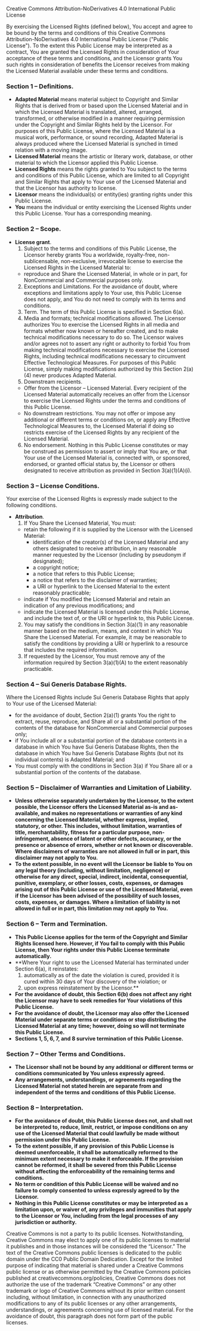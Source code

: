 Creative Commons Attribution-NoDerivatives 4.0 International Public License

By exercising the Licensed Rights (defined below), You accept and agree to be bound by the terms and conditions of this Creative Commons Attribution-NoDerivatives 4.0 International Public License ("Public License"). To the extent this Public License may be interpreted as a contract, You are granted the Licensed Rights in consideration of Your acceptance of these terms and conditions, and the Licensor grants You such rights in consideration of benefits the Licensor receives from making the Licensed Material available under these terms and conditions.

### Section 1 – Definitions.

- **Adapted Material** means material subject to Copyright and Similar Rights that is derived from or based upon the Licensed Material and in which the Licensed Material is translated, altered, arranged, transformed, or otherwise modified in a manner requiring permission under the Copyright and Similar Rights held by the Licensor. For purposes of this Public License, where the Licensed Material is a musical work, performance, or sound recording, Adapted Material is always produced where the Licensed Material is synched in timed relation with a moving image.
- **Licensed Material** means the artistic or literary work, database, or other material to which the Licensor applied this Public License.
- **Licensed Rights** means the rights granted to You subject to the terms and conditions of this Public License, which are limited to all Copyright and Similar Rights that apply to Your use of the Licensed Material and that the Licensor has authority to license.
- **Licensor** means the individual(s) or entity(ies) granting rights under this Public License.
- **You** means the individual or entity exercising the Licensed Rights under this Public License. Your has a corresponding meaning.

### Section 2 – Scope.

- **License grant**.
  1. Subject to the terms and conditions of this Public License, the Licensor hereby grants You a worldwide, royalty-free, non-sublicensable, non-exclusive, irrevocable license to exercise the Licensed Rights in the Licensed Material to:
    - reproduce and Share the Licensed Material, in whole or in part, for NonCommercial and Commercial purposes only.
  2. Exceptions and Limitations. For the avoidance of doubt, where exceptions and limitations apply to Your use, this Public License does not apply, and You do not need to comply with its terms and conditions.
  3. Term. The term of this Public License is specified in Section 6(a).
  4. Media and formats; technical modifications allowed. The Licensor authorizes You to exercise the Licensed Rights in all media and formats whether now known or hereafter created, and to make technical modifications necessary to do so. The Licensor waives and/or agrees not to assert any right or authority to forbid You from making technical modifications necessary to exercise the Licensed Rights, including technical modifications necessary to circumvent Effective Technological Measures. For purposes of this Public License, simply making modifications authorized by this Section 2(a)(4) never produces Adapted Material.
  5. Downstream recipients.
    - Offer from the Licensor – Licensed Material. Every recipient of the Licensed Material automatically receives an offer from the Licensor to exercise the Licensed Rights under the terms and conditions of this Public License.
    - No downstream restrictions. You may not offer or impose any additional or different terms or conditions on, or apply any Effective Technological Measures to, the Licensed Material if doing so restricts exercise of the Licensed Rights by any recipient of the Licensed Material.
  6. No endorsement. Nothing in this Public License constitutes or may be construed as permission to assert or imply that You are, or that Your use of the Licensed Material is, connected with, or sponsored, endorsed, or granted official status by, the Licensor or others designated to receive attribution as provided in Section 3(a)(1)(A)(i).

### Section 3 – License Conditions.

Your exercise of the Licensed Rights is expressly made subject to the following conditions.

- **Attribution**.
  1. If You Share the Licensed Material, You must:
    - retain the following if it is supplied by the Licensor with the Licensed Material:
      - identification of the creator(s) of the Licensed Material and any others designated to receive attribution, in any reasonable manner requested by the Licensor (including by pseudonym if designated);
      - a copyright notice;
      - a notice that refers to this Public License;
      - a notice that refers to the disclaimer of warranties;
      - a URI or hyperlink to the Licensed Material to the extent reasonably practicable;
    - indicate if You modified the Licensed Material and retain an indication of any previous modifications; and
    - indicate the Licensed Material is licensed under this Public License, and include the text of, or the URI or hyperlink to, this Public License.
  2. You may satisfy the conditions in Section 3(a)(1) in any reasonable manner based on the medium, means, and context in which You Share the Licensed Material. For example, it may be reasonable to satisfy the conditions by providing a URI or hyperlink to a resource that includes the required information.
  3. If requested by the Licensor, You must remove any of the information required by Section 3(a)(1)(A) to the extent reasonably practicable.

### Section 4 – Sui Generis Database Rights.

Where the Licensed Rights include Sui Generis Database Rights that apply to Your use of the Licensed Material:

- for the avoidance of doubt, Section 2(a)(1) grants You the right to extract, reuse, reproduce, and Share all or a substantial portion of the contents of the database for NonCommercial and Commercial purposes only;
- if You include all or a substantial portion of the database contents in a database in which You have Sui Generis Database Rights, then the database in which You have Sui Generis Database Rights (but not its individual contents) is Adapted Material; and
- You must comply with the conditions in Section 3(a) if You Share all or a substantial portion of the contents of the database.

### Section 5 – Disclaimer of Warranties and Limitation of Liability.

- **Unless otherwise separately undertaken by the Licensor, to the extent possible, the Licensor offers the Licensed Material as-is and as-available, and makes no representations or warranties of any kind concerning the Licensed Material, whether express, implied, statutory, or other. This includes, without limitation, warranties of title, merchantability, fitness for a particular purpose, non-infringement, absence of latent or other defects, accuracy, or the presence or absence of errors, whether or not known or discoverable. Where disclaimers of warranties are not allowed in full or in part, this disclaimer may not apply to You.**
- **To the extent possible, in no event will the Licensor be liable to You on any legal theory (including, without limitation, negligence) or otherwise for any direct, special, indirect, incidental, consequential, punitive, exemplary, or other losses, costs, expenses, or damages arising out of this Public License or use of the Licensed Material, even if the Licensor has been advised of the possibility of such losses, costs, expenses, or damages. Where a limitation of liability is not allowed in full or in part, this limitation may not apply to You.**

### Section 6 – Term and Termination.

- **This Public License applies for the term of the Copyright and Similar Rights licensed here. However, if You fail to comply with this Public License, then Your rights under this Public License terminate automatically.**
- **Where Your right to use the Licensed Material has terminated under Section 6(a), it reinstates:
  1. automatically as of the date the violation is cured, provided it is cured within 30 days of Your discovery of the violation; or
  2. upon express reinstatement by the Licensor.**
- **For the avoidance of doubt, this Section 6(b) does not affect any right the Licensor may have to seek remedies for Your violations of this Public License.**
- **For the avoidance of doubt, the Licensor may also offer the Licensed Material under separate terms or conditions or stop distributing the Licensed Material at any time; however, doing so will not terminate this Public License.**
- **Sections 1, 5, 6, 7, and 8 survive termination of this Public License.**

### Section 7 – Other Terms and Conditions.

- **The Licensor shall not be bound by any additional or different terms or conditions communicated by You unless expressly agreed.**
- **Any arrangements, understandings, or agreements regarding the Licensed Material not stated herein are separate from and independent of the terms and conditions of this Public License.**

### Section 8 – Interpretation.

- **For the avoidance of doubt, this Public License does not, and shall not be interpreted to, reduce, limit, restrict, or impose conditions on any use of the Licensed Material that could lawfully be made without permission under this Public License.**
- **To the extent possible, if any provision of this Public License is deemed unenforceable, it shall be automatically reformed to the minimum extent necessary to make it enforceable. If the provision cannot be reformed, it shall be severed from this Public License without affecting the enforceability of the remaining terms and conditions.**
- **No term or condition of this Public License will be waived and no failure to comply consented to unless expressly agreed to by the Licensor.**
- **Nothing in this Public License constitutes or may be interpreted as a limitation upon, or waiver of, any privileges and immunities that apply to the Licensor or You, including from the legal processes of any jurisdiction or authority.**

Creative Commons is not a party to its public licenses. Notwithstanding, Creative Commons may elect to apply one of its public licenses to material it publishes and in those instances will be considered the “Licensor.” The text of the Creative Commons public licenses is dedicated to the public domain under the CC0 Public Domain Dedication. Except for the limited purpose of indicating that material is shared under a Creative Commons public license or as otherwise permitted by the Creative Commons policies published at creativecommons.org/policies, Creative Commons does not authorize the use of the trademark “Creative Commons” or any other trademark or logo of Creative Commons without its prior written consent including, without limitation, in connection with any unauthorized modifications to any of its public licenses or any other arrangements, understandings, or agreements concerning use of licensed material. For the avoidance of doubt, this paragraph does not form part of the public licenses.
